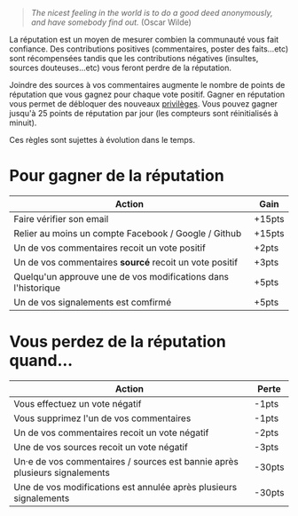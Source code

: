 > _The nicest feeling in the world is to do a good deed anonymously, and have somebody find out._
> (Oscar Wilde)

La réputation est un moyen de mesurer combien la communauté vous fait confiance.
Des contributions positives (commentaires, poster des faits...etc) sont récompensées
tandis que les contributions négatives (insultes, sources douteuses...etc) vous feront
perdre de la réputation.

Joindre des sources à vos commentaires augmente le nombre de points de réputation que
vous gagnez pour chaque vote positif.
Gagner en réputation vous permet de débloquer des nouveaux
[privilèges](/help/privileges). Vous pouvez gagner jusqu'à 25 points de réputation par
jour (les compteurs sont réinitialisés à minuit).

Ces règles sont sujettes à évolution dans le temps.

 
# Pour gagner de la réputation

| Action                                                         | Gain             |
|----------------------------------------------------------------|------------------|
| Faire vérifier son email                                       | +15pts
| Relier au moins un compte Facebook / Google / Github           | +15pts
| Un de vos commentaires recoit un vote positif                  | +2pts
| Un de vos commentaires **sourcé** recoit un vote positif       | +3pts
| Quelqu'un approuve une de vos modifications dans l'historique  | +5pts
| Un de vos signalements est comfirmé                            | +5pts

# Vous perdez de la réputation quand...

| Action                                                                     | Perte            |
|----------------------------------------------------------------------------|------------------|
| Vous effectuez un vote négatif                                             | -1pts
| Vous supprimez l'un de vos commentaires                                    | -1pts
| Un de vos commentaires recoit un vote négatif                              | -2pts
| Une de vos sources recoit un vote négatif                                  | -3pts
| Un·e de vos commentaires / sources est bannie après plusieurs signalements | -30pts
| Une de vos modifications est annulée après plusieurs signalements          | -30pts